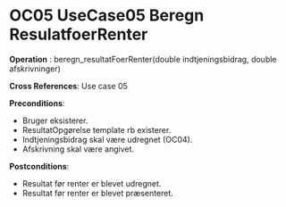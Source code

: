 
# OC05 UseCase05 Beregn ResulatfoerRenter

**Operation** : 
beregn_resultatFoerRenter(double indtjeningsbidrag, double afskrivninger)

**Cross References**:
  Use case 05

**Preconditions**:

- Bruger eksisterer.
- ResultatOpgørelse template rb existerer.
- Indtjeningsbidrag skal være udregnet (OC04).
- Afskrivning skal være angivet.

**Postconditions**:

- Resultat før renter er blevet udregnet.
- Resultat før renter er blevet præsenteret.
